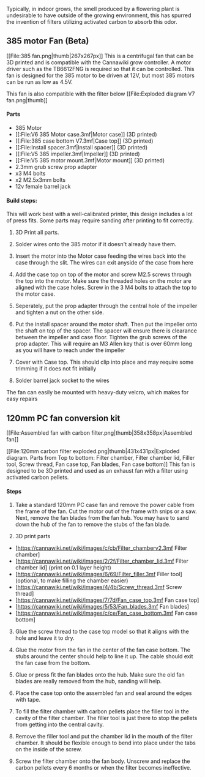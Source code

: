 Typically, in indoor grows, the smell produced by a flowering plant is undesirable to have outside of the growing environment, this has spurred the invention of filters utilizing activated carbon to absorb this odor.

## 385 motor Fan (Beta) ##
[[File:385 fan.png|thumb|267x267px]]
This is a centrifugal fan that can be 3D printed and is compatible with the Cannawiki grow controller. A motor driver such as the TB6612FNG is required so that it can be controlled. This fan is designed for the 385 motor to be driven at 12V, but most 385 motors can be run as low as 4.5V. 

This fan is also compatible with the filter below
[[File:Exploded diagram V7 fan.png|thumb]]

#### Parts ####
* 385 Motor
* [[:File:V6 385 Motor case.3mf|Motor case]] (3D printed)
* [[:File:385 case bottom V7.3mf|Case top]] (3D printed)
* [[:File:Install spacer.3mf|Install spacer]] (3D printed)
* [[:File:V5 385 impeller.3mf|Impeller]] (3D printed)
* [[:File:V5 385 motor mount.3mf|Motor mount]] (3D printed)
* 2.3mm grub screw prop adapter
* x3 M4 bolts
* x2 M2.5x3mm bolts
* 12v female barrel jack

#### Build steps: ####
This will work best with a well-calibrated printer, this design includes a lot of press fits. Some parts may require sanding after printing to fit correctly.

1. 3D Print all parts.

2. Solder wires onto the 385 motor if it doesn't already have them. 

3. Insert the motor into the Motor case feeding the wires back into the case through the slit. The wires can exit anyside of the case from here

4. Add the case top on top of the motor and screw M2.5 screws through the top into the motor. Make sure the threaded holes on the motor are aligned with the case holes. Screw in the 3 M4 bolts to attach the top to the motor case.

5. Seperately, put the prop adapter through the central hole of the impeller and tighten a nut on the other side.

6. Put the install spacer around the motor shaft. Then put the impeller onto the shaft on top of the spacer. The spacer will ensure there is clearance between the impeller and case floor. Tighten the grub screws of the prop adapter. This will require an M3 Allen key that is over 60mm long as you will have to reach under the impeller

7. Cover with Case top. This should clip into place and may require some trimming if it does not fit initially

8. Solder barrel jack socket to the wires

The fan can easily be mounted with heavy-duty velcro, which makes for easy repairs

## 120mm PC fan conversion kit ##
[[File:Assembled fan with carbon filter.png|thumb|358x358px|Assembled fan]]

[[File:120mm carbon filter exploded.png|thumb|431x431px|Exploded diagram. Parts from Top to bottom: Filter chamber, Filter chamber lid, Filler tool, Screw thread, Fan case top, Fan blades, Fan case bottom]]
This fan is designed to be 3D printed and used as an exhaust fan with a filter using activated carbon pellets.

#### Steps ####
1. Take a standard 120mm PC case fan and remove the power cable from the frame of the fan. Cut the motor out of the frame with snips or a saw. Next, remove the fan blades from the fan hub. You may have to sand down the hub of the fan to remove the stubs of the fan blade.

2. 3D print parts

* [https://cannawiki.net/wiki/images/c/cb/Filter_chamberv2.3mf Filter chamber]
* [https://cannawiki.net/wiki/images/2/2f/Filter_chamber_lid.3mf Filter chamber lid] (print on 0.1 layer height)
* [https://cannawiki.net/wiki/images/6/69/Filter_filler.3mf Filler tool] (optional, to make filling the chamber easier)
* [https://cannawiki.net/wiki/images/4/4b/Screw_thread.3mf Screw thread]
* [https://cannawiki.net/wiki/images/7/7d/Fan_case_top.3mf Fan case top]
* [https://cannawiki.net/wiki/images/5/53/Fan_blades.3mf Fan blades]
* [https://cannawiki.net/wiki/images/c/ce/Fan_case_bottom.3mf Fan case bottom]


3. Glue the screw thread to the case top model so that it aligns with the hole and leave it to dry.

4. Glue the motor from the fan in the center of the fan case bottom. The stubs around the center should help to line it up. The cable should exit the fan case from the bottom.

5. Glue or press fit the fan blades onto the hub. Make sure the old fan blades are really removed from the hub, sanding will help.

6. Place the case top onto the assembled fan and seal around the edges with tape.

7. To fill the filter chamber with carbon pellets place the filler tool in the cavity of the filter chamber. The filler tool is just there to stop the pellets from getting into the central cavity.

8. Remove the filler tool and put the chamber lid in the mouth of the filter chamber. It should be flexible enough to bend into place under the tabs on the inside of the screw.

9. Screw the filter chamber onto the fan body. Unscrew and replace the carbon pellets every 6 months or when the filter becomes ineffective.